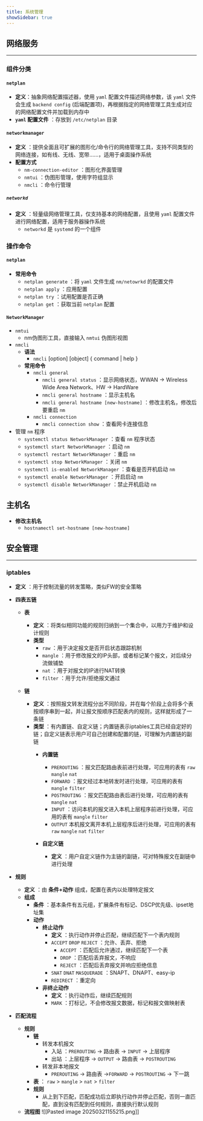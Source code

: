 ```yaml
---
title: 系统管理
showSidebar: true
---
```


## 网络服务
---

### 组件分类

####  `netplan`

- **定义**：抽象网络配置描述器，使用 `yaml` 配置文件描述网络参数，该 `yaml` 文件会生成 `backend config` (后端配置项)，再根据指定的网络管理工具生成对应的网络配置文件并加载到内存中
- **`yaml` 配置文件** ：存放到 `/etc/netplan` 目录

#### `networkmanager`

- **定义** ：提供全面且可扩展的图形化/命令行的网络管理工具，支持不同类型的网络连接，如有线、无线、宽带……，适用于桌面操作系统
- **配置方式** 
	- `nm-connection-editor` ：图形化界面管理
	- `nmtui` ：伪图形管理，使用字符组显示
	- `nmcli` ：命令行管理

##### `networkd`

- **定义** ：轻量级网络管理工具，仅支持基本的网络配置，且使用 `yaml` 配置文件进行网络配置，适用于服务器操作系统
	- `networkd` 是 `systemd` 的一个组件


### 操作命令

####  `netplan` 

- **常用命令** 
	-  `netplan generate` ：将 `yaml` 文件生成 `nm/netowrkd` 的配置文件
	- `netplan apply` ：应用配置
	- `netplan try` ：试用配置是否正确
	- `netplan get` ：获取当前 `netplan` 配置

#### `NetworkManager`

- `nmtui` 
	- nm伪图形工具，直接输入 `nmtui` 伪图形视图
- `nmcli` 
	- **语法**
		- `nmcli` [option]  [object]  { command | help }
	- **常用命令**
		- `nmcli general` 
			- `nmcli general status` ：显示网络状态，WWAN -> Wireless Wide Area Network、HW -> HardWare
			- `nmcli general hostname` ：显示主机名
			- `nmcli general hostname [new-hostname]` ：修改主机名，修改后要重启 `nm` 
		- `nmcli connection` 
			- `nmcli connection show` ：查看网卡连接信息
- 管理 `nm` 程序
	- `systemctl status NetworkManager` ：查看 `nm` 程序状态
	- `systemctl start NetworkManager` ：启动 `nm`
	- `systemctl restart NetworkManager` ：重启 `nm`
	- `systemctl stop NetworkManager` ：关闭 `nm`
	- `systemctl is-enabled NetworkManager` ：查看是否开机启动 `nm`
	- `systemctl enable NetworkManager` ：开启启动 `nm`
	- `systemctl disable NetworkManager` ：禁止开机启动 `nm`


## 主机名

- **修改主机名**
	- `hostnamectl set-hostname [new-hostname]` 



## 安全管理
---

### iptables

- **定义** ：用于控制流量的转发策略，类似FW的安全策略
- **四表五链**
	- **表**
		- **定义** ：将类似相同功能的规则归纳到一个集合中，以用力于维护和设计规则
		- **类型**
			- `raw` ：用于决定报文是否开启状态跟踪机制
			- `mangle` ：用于修改报文的IP头部，或者标记某个报文，对后续分流做铺垫
			- `nat` ：用于对报文的IP进行NAT转换
			- `filter` ：用于允许/拒绝报文通过
			  
	- **链**
		- **定义** ：按照报文转发流程分出不同阶段，并在每个阶段上会将多个表按顺序串到一起，并让报文按顺序匹配表内的规则，这样就形成了一条链
		- **类型** ：有内置链、自定义链；内置链表示iptables工具已经自定好的链；自定义链表示用户可自己创建和配置的链，可理解为内置链的副链
			- **内置链**
				- `PREROUTING` ：报文匹配路由表前进行处理，可应用的表有 `raw` `mangle` `nat`
				- `FORWARD` ：报文经过本地转发时进行处理，可应用的表有 `mangle` `filter` 
				- `POSTROUTING` ：报文匹配路由表后进行处理，可应用的表有 `mangle` `nat` 
				- `INPUT` ：访问本机的报文进入本机上层程序前进行处理，可应用的表有 `mangle` `filter` 
				- `OUTPUT` 本机报文离开本机上层程序后进行处理，可应用的表有 `raw` `mangle` `nat` `filter` 

			- **自定义链**
				- **定义** ：用户自定义链作为主链的副链，可对特殊报文在副链中进行处理
				  
- **规则**
	- **定义** ：由 **条件+动作** 组成，配置在表内以处理特定报文
	- **组成**
		- **条件** ：基本条件有五元组，扩展条件有标记、DSCP优先级、ipset地址集
		- **动作** 
			- **终止动作**
				- **定义** ：执行动作并停止匹配，继续匹配下一个表内规则
				- `ACCEPT` `DROP` `REJECT` ：允许、丢弃、拒绝
					- `ACCEPT` ：匹配后允许通过，继续匹配下一个表
					- `DROP` ：匹配后丢弃报文，不响应
					- `REJECT` ：匹配后丢弃报文并响应拒绝信息
				- `SNAT` `DNAT` `MASQUERADE` ：SNAPT、DNAPT、easy-ip
				- `REDIRECT` ：重定向
			- **非终止动作**
				- **定义** ：执行动作后，继续匹配规则
				- `MARK` ：打标记，不会修改报文数据，标记和报文做映射表

- **匹配流程**
	- **规则**
		- **链** 
			- 转发本机报文
				- 入站 ：`PREROUTING` -> 路由表 -> `INPUT` -> 上层程序
				- 出站 ：上层程序 -> `OUTPUT` -> 路由表 -> `POSTROUTING` 
			- 转发非本地报文
				- `PREROUTING` -> 路由表 ->`FORWARD` -> `POSTROUTING` -> 下一跳
		- **表** ： `raw` > `mangle` > `nat` > `filter`
		- **规则** 
			- 从上到下匹配，匹配成功后立即执行动作并停止匹配，否则一直匹配，直到没有匹配到任何规则，直接执行默认规则
	- **流程图**
![[Pasted image 20250321155215.png]]




